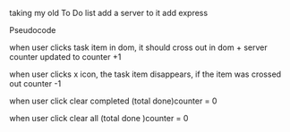 taking my old To Do list
add a server to it
add express  


Pseudocode


 when user clicks task item in dom, it should cross out in dom + server
 counter updated to counter +1

 when user clicks x icon, the task item disappears, if the item was crossed out counter -1

 when user click clear completed (total done)counter = 0

 when user click clear all  (total done )counter = 0
